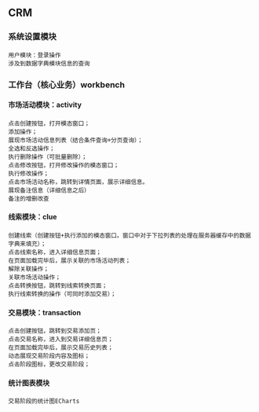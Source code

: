 ## CRM

### 系统设置模块

    用户模块：登录操作
    涉及到数据字典模块信息的查询

### 工作台（核心业务）workbench

#### 市场活动模块：activity

    点击创建按钮，打开模态窗口；
    添加操作；
    展现市场活动信息列表（结合条件查询+分页查询）；
    全选和反选操作；
    执行删除操作（可批量删除）；
    点击修改按钮，打开修改操作的模态窗口；
    执行修改操作；
    点击市场活动名称，跳转到详情页面，展示详细信息。
    展现备注信息（详细信息之后）
    备注的增删改查

#### 线索模块：clue

    创建线索（创建按钮+执行添加的模态窗口。窗口中对于下拉列表的处理在服务器缓存中的数据字典来填充）；
    点击线索名称，进入详细信息页面；
    在页面加载完毕后，展示关联的市场活动列表；
    解除关联操作；
    关联市场活动操作；
    点击转换按钮，跳转到线索转换页面；
    执行线索转换的操作（可同时添加交易）；

#### 交易模块：transaction

    点击创建按钮，跳转到交易添加页；
    点击交易名称，进入到交易详细信息页；
    在页面加载完毕后，展示交易历史列表；
    动态展现交易阶段内容及图标；
    点击阶段图标，更改交易阶段；

#### 统计图表模块

    交易阶段的统计图ECharts

